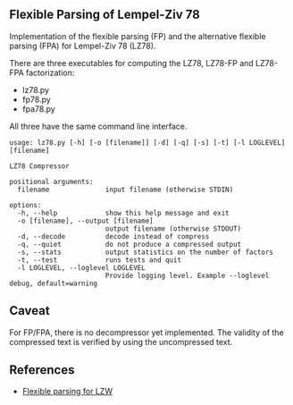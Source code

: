 ## Flexible Parsing of Lempel-Ziv 78

Implementation of the flexible parsing (FP) and the alternative flexible parsing (FPA)
for Lempel-Ziv 78 (LZ78).

There are three executables for computing the LZ78, LZ78-FP and LZ78-FPA factorization:

 - lz78.py
 - fp78.py
 - fpa78.py

All three have the same command line interface.

```console
usage: lz78.py [-h] [-o [filename]] [-d] [-q] [-s] [-t] [-l LOGLEVEL] [filename]

LZ78 Compressor

positional arguments:
  filename              input filename (otherwise STDIN)

options:
  -h, --help            show this help message and exit
  -o [filename], --output [filename]
                        output filename (otherwise STDOUT)
  -d, --decode          decode instead of compress
  -q, --quiet           do not produce a compressed output
  -s, --stats           output statistics on the number of factors
  -t, --test            runs tests and quit
  -l LOGLEVEL, --loglevel LOGLEVEL
                        Provide logging level. Example --loglevel debug, default=warning
```

## Caveat

For FP/FPA, there is no decompressor yet implemented.
The validity of the compressed text is verified by using the uncompressed text.


## References

- [Flexible parsing for LZW](https://www.dcs.warwick.ac.uk/~nasir/work/fp)
